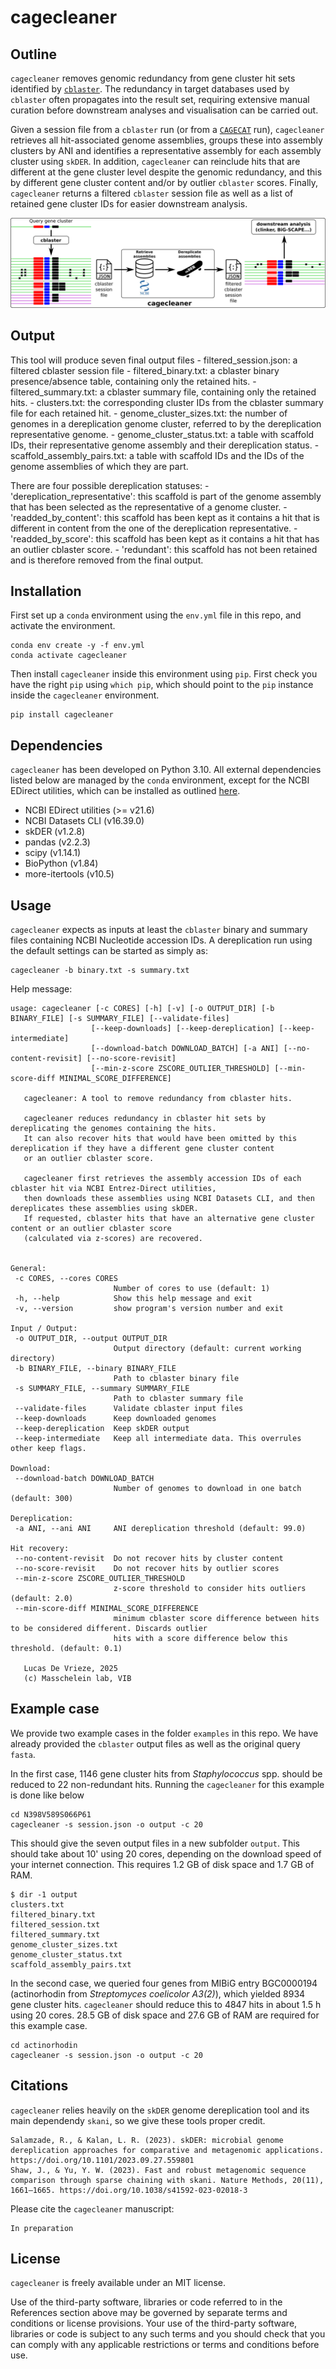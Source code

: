 # cagecleaner

## Outline

`cagecleaner` removes genomic redundancy from gene cluster hit sets identified by [`cblaster`](https://github.com/gamcil/cblaster). The redundancy in target databases used by `cblaster` often propagates into the result set, requiring extensive manual curation before downstream analyses and visualisation can be carried out.

Given a session file from a `cblaster` run (or from a [`CAGECAT`](https://cagecat.bioinformatics.nl/) run), `cagecleaner` retrieves all hit-associated genome assemblies, groups these into assembly clusters by ANI and identifies a representative assembly for each assembly cluster using `skDER`. In addition, `cagecleaner` can reinclude hits that are different at the gene cluster level despite the genomic redundancy, and this by different gene cluster content and/or by outlier `cblaster` scores. Finally, `cagecleaner` returns a filtered `cblaster` session file as well as a list of retained gene cluster IDs for easier downstream analysis.

![workflow](workflow.png)

## Output

This tool will produce seven final output files
    - filtered_session.json: a filtered cblaster session file
    - filtered_binary.txt: a cblaster binary presence/absence table, containing only the retained hits.
    - filtered_summary.txt: a cblaster summary file, containing only the retained hits.
    - clusters.txt: the corresponding cluster IDs from the cblaster summary file for each retained hit.
    - genome_cluster_sizes.txt: the number of genomes in a dereplication genome cluster, referred to by the dereplication representative genome.
    - genome_cluster_status.txt: a table with scaffold IDs, their representative genome assembly and their dereplication status.
    - scaffold_assembly_pairs.txt: a table with scaffold IDs and the IDs of the genome assemblies of which they are part.
    
There are four possible dereplication statuses:
    - 'dereplication_representative': this scaffold is part of the genome assembly that has been selected as the representative of a genome cluster.
    - 'readded_by_content': this scaffold has been kept as it contains a hit that is different in content from the one of the dereplication representative.
    - 'readded_by_score': this scaffold has been kept as it contains a hit that has an outlier cblaster score.
    - 'redundant': this scaffold has not been retained and is therefore removed from the final output.

## Installation

First set up a `conda` environment using the `env.yml` file in this repo, and activate the environment.

```
conda env create -y -f env.yml
conda activate cagecleaner
```

Then install `cagecleaner` inside this environment using `pip`. First check you have the right `pip` using `which pip`, which should point to the `pip` instance inside the `cagecleaner` environment.

```
pip install cagecleaner
```

## Dependencies

`cagecleaner` has been developed on Python 3.10. All external dependencies listed below are managed by the `conda` environment, except for the NCBI EDirect utilities, which can be installed as outlined [here](https://www.ncbi.nlm.nih.gov/books/NBK179288/).

 - NCBI EDirect utilities (>= v21.6)
 - NCBI Datasets CLI (v16.39.0)
 - skDER (v1.2.8)
 - pandas (v2.2.3)
 - scipy (v1.14.1)
 - BioPython (v1.84)
 - more-itertools (v10.5)

 ## Usage

 `cagecleaner` expects as inputs at least the `cblaster` binary and summary files containing NCBI Nucleotide accession IDs. A dereplication run using the default settings can be started as simply as:
 ```
 cagecleaner -b binary.txt -s summary.txt
 ```

 Help message:
 ```
 usage: cagecleaner [-c CORES] [-h] [-v] [-o OUTPUT_DIR] [-b BINARY_FILE] [-s SUMMARY_FILE] [--validate-files]
                   [--keep-downloads] [--keep-dereplication] [--keep-intermediate]
                   [--download-batch DOWNLOAD_BATCH] [-a ANI] [--no-content-revisit] [--no-score-revisit]
                   [--min-z-score ZSCORE_OUTLIER_THRESHOLD] [--min-score-diff MINIMAL_SCORE_DIFFERENCE]

    cagecleaner: A tool to remove redundancy from cblaster hits.
    
    cagecleaner reduces redundancy in cblaster hit sets by dereplicating the genomes containing the hits. 
    It can also recover hits that would have been omitted by this dereplication if they have a different gene cluster content
    or an outlier cblaster score.
    
    cagecleaner first retrieves the assembly accession IDs of each cblaster hit via NCBI Entrez-Direct utilities, 
    then downloads these assemblies using NCBI Datasets CLI, and then dereplicates these assemblies using skDER.
    If requested, cblaster hits that have an alternative gene cluster content or an outlier cblaster score 
    (calculated via z-scores) are recovered.
                                     

General:
  -c CORES, --cores CORES
                        Number of cores to use (default: 1)
  -h, --help            Show this help message and exit
  -v, --version         show program's version number and exit

Input / Output:
  -o OUTPUT_DIR, --output OUTPUT_DIR
                        Output directory (default: current working directory)
  -b BINARY_FILE, --binary BINARY_FILE
                        Path to cblaster binary file
  -s SUMMARY_FILE, --summary SUMMARY_FILE
                        Path to cblaster summary file
  --validate-files      Validate cblaster input files
  --keep-downloads      Keep downloaded genomes
  --keep-dereplication  Keep skDER output
  --keep-intermediate   Keep all intermediate data. This overrules other keep flags.

Download:
  --download-batch DOWNLOAD_BATCH
                        Number of genomes to download in one batch (default: 300)

Dereplication:
  -a ANI, --ani ANI     ANI dereplication threshold (default: 99.0)

Hit recovery:
  --no-content-revisit  Do not recover hits by cluster content
  --no-score-revisit    Do not recover hits by outlier scores
  --min-z-score ZSCORE_OUTLIER_THRESHOLD
                        z-score threshold to consider hits outliers (default: 2.0)
  --min-score-diff MINIMAL_SCORE_DIFFERENCE
                        minimum cblaster score difference between hits to be considered different. Discards outlier
                        hits with a score difference below this threshold. (default: 0.1)

    Lucas De Vrieze, 2025
    (c) Masschelein lab, VIB
 ```

## Example case

We provide two example cases in the folder `examples` in this repo. We have already provided the `cblaster` output files as well as the original query `fasta`.

In the first case, 1146 gene cluster hits from *Staphylococcus* spp. should be reduced to 22 non-redundant hits. Running the `cagecleaner` for this example is done like below

```
cd N398V589S066P61
cagecleaner -s session.json -o output -c 20
```
This should give the seven output files in a new subfolder `output`. This should take about 10' using 20 cores, depending on the download speed of your internet connection. This requires 1.2 GB of disk space and 1.7 GB of RAM.

```
$ dir -1 output
clusters.txt
filtered_binary.txt
filtered_session.txt
filtered_summary.txt
genome_cluster_sizes.txt
genome_cluster_status.txt
scaffold_assembly_pairs.txt
```

In the second case, we queried four genes from MIBiG entry BGC0000194 (actinorhodin from *Streptomyces coelicolor A3(2)*), which yielded 8934 gene cluster hits. `cagecleaner` should reduce this to 4847 hits in about 1.5 h using 20 cores. 28.5 GB of disk space and 27.6 GB of RAM are required for this example case.

```
cd actinorhodin
cagecleaner -s session.json -o output -c 20
```

## Citations

`cagecleaner` relies heavily on the `skDER` genome dereplication tool and its main dependendy `skani`, so we give these tools proper credit.
```
Salamzade, R., & Kalan, L. R. (2023). skDER: microbial genome dereplication approaches for comparative and metagenomic applications. https://doi.org/10.1101/2023.09.27.559801
Shaw, J., & Yu, Y. W. (2023). Fast and robust metagenomic sequence comparison through sparse chaining with skani. Nature Methods, 20(11), 1661–1665. https://doi.org/10.1038/s41592-023-02018-3
```

Please cite the `cagecleaner` manuscript:
```
In preparation
```

## License

`cagecleaner` is freely available under an MIT license.

Use of the third-party software, libraries or code referred to in the References section above may be governed by separate terms and conditions or license provisions. Your use of the third-party software, libraries or code is subject to any such terms and you should check that you can comply with any applicable restrictions or terms and conditions before use.
